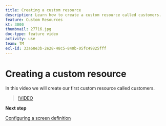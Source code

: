 ```yaml
---
title: Creating a custom resource
description: Learn how to create a custom resource called customers.
feature: Custom Resources
kt: 3000
thumbnail: 27716.jpg
doc-type: feature video
activity: use
team: TM
exl-id: 33a68e3b-2e28-48c5-840b-05fc49825fff
---
```

# Creating a custom resource

In this video we will create our first custom resource called customers.

>[!VIDEO](https://video.tv.adobe.com/v/27716?quality=9)

**Next step**

[Configuring a screen definition](./configuring-a-screen-definition-for-a-custom-resource.md)
